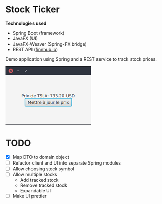 # Stock Ticker

**Technologies used**
- Spring Boot (framework)
- JavaFX (UI)
- JavaFX-Weaver (Spring-FX bridge)
- REST API ([finnhub.io](https://finnhub.io/))

Demo application using Spring and a REST service to track stock prices.

![screenshot](img/Screenshot.png)

# TODO

- [X] Map DTO to domain object
- [ ] Refactor client and UI into separate Spring modules
- [ ] Allow choosing stock symbol
- [ ] Allow multiple stocks
  - Add tracked stock
  - Remove tracked stock
  - Expandable UI
- [ ] Make UI prettier
